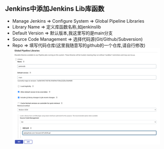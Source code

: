 ## Jenkins中添加Jenkins Lib库函数

- Manage Jenkins => Configure System => Global Pipeline Libraries
- Library Name => 定义库函数名称,如jenkinslib
- Default Version => 默认版本,我这里写的是main分支
- Source Code Management => 选择代码源(Git/Github/Subversion) 
- Repo => 填写代码仓库(这里我随意写的github的一个仓库,请自行修改)
![img.png](img.png)